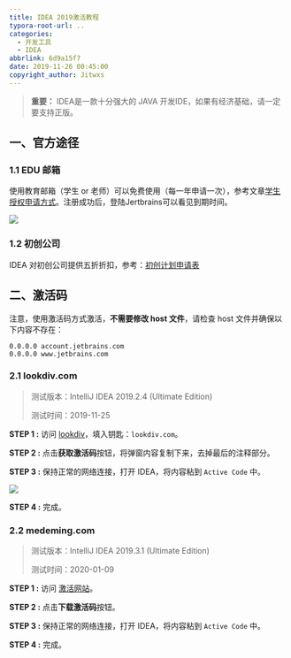 ```yaml
---
title: IDEA 2019激活教程
typora-root-url: ..
categories:
  - 开发工具
  - IDEA
abbrlink: 6d9a15f7
date: 2019-11-26 00:45:00
copyright_author: Jitwxs
---
```


> **重要：** IDEA是一款十分强大的 JAVA 开发IDE，如果有经济基础，请一定要支持正版。

## 一、官方途径

### 1.1 EDU 邮箱

使用教育邮箱（学生 or 老师）可以免费使用（每一年申请一次），参考文章[学生授权申请方式](https://sales.jetbrains.com/hc/zh-cn/articles/207154369-学生授权申请方式)。注册成功后，登陆Jertbrains可以看见到期时间。

![](/images/posts/20180404211822239.png)

### 1.2 初创公司

IDEA 对初创公司提供五折折扣，参考：[初创计划申请表](https://www.jetbrains.com/estore/startup/)

## 二、激活码

注意，使用激活码方式激活，**不需要修改 host 文件**，请检查 host 文件并确保以下内容不存在：

```
0.0.0.0 account.jetbrains.com
0.0.0.0 www.jetbrains.com
```

### 2.1 lookdiv.com

> 测试版本：IntelliJ IDEA 2019.2.4 (Ultimate Edition)
>
> 测试时间：2019-11-25

**STEP 1 :** 访问 [lookdiv](http://lookdiv.com/)，填入钥匙：`lookdiv.com`。

**STEP 2 :** 点击**获取激活码**按钮，将弹窗内容复制下来，去掉最后的注释部分。

**STEP 3 :** 保持正常的网络连接，打开 IDEA，将内容粘到 `Active Code` 中。

![](/images/posts/20191127211819742.jpg)

**STEP 4 :** 完成。

### 2.2 medeming.com

> 测试版本：IntelliJ IDEA 2019.3.1 (Ultimate Edition)
>
> 测试时间：2020-01-09

**STEP 1 :** 访问 [激活网站](http://idea.medeming.com/jets/)。

**STEP 2 :** 点击**下载激活码**按钮。

**STEP 3 :** 保持正常的网络连接，打开 IDEA，将内容粘到 `Active Code` 中。

**STEP 4 :** 完成。
